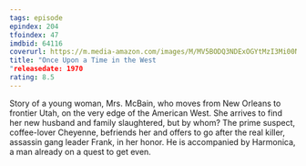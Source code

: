 ```yaml
---
tags: episode
epindex: 204
tfoindex: 47
imdbid: 64116
coverurl: https://m.media-amazon.com/images/M/MV5BODQ3NDExOGYtMzI3Mi00NWRlLTkwNjAtNjc4MDgzZGJiZTA1XkEyXkFqcGdeQXVyMjUzOTY1NTc@._V1_SX202_CR0,0,202,300_.jpg
title: "Once Upon a Time in the West
"releasedate: 1970
rating: 8.5
---
```


Story of a young woman, Mrs. McBain, who moves from New Orleans to frontier Utah, on the very edge of the American West. She arrives to find her new husband and family slaughtered, but by whom? The prime suspect, coffee-lover Cheyenne, befriends her and offers to go after the real killer, assassin gang leader Frank, in her honor. He is accompanied by Harmonica, a man already on a quest to get even.